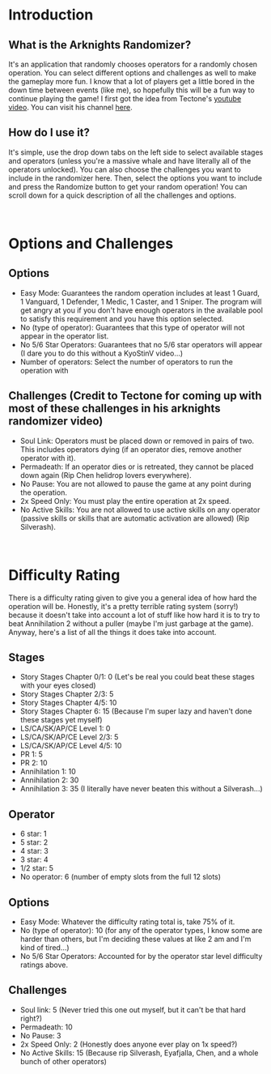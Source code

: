 # Introduction

## What is the Arknights Randomizer?
It's an application that randomly chooses operators for a randomly chosen operation. You can select different options and challenges as well to make the gameplay more fun. I know that a lot of players get a little bored in the down time between events (like me), so hopefully this will be a fun way to continue playing the game! I first got the idea from Tectone's [youtube video](https://www.youtube.com/watch?v=WJnULBeIYXA). You can visit his channel [here](https://www.youtube.com/channel/UCPnSoX7NkOBcOX0Gfw_yjAw).

## How do I use it?
It's simple, use the drop down tabs on the left side to select available stages and operators (unless you're a massive whale and have literally all of the operators unlocked). You can also choose the challenges you want to include in the randomizer here. Then, select the options you want to include and press the Randomize button to get your random operation! You can scroll down for a quick description of all the challenges and options.

<br>

# Options and Challenges

## Options
- Easy Mode: Guarantees the random operation includes at least 1 Guard, 1 Vanguard, 1 Defender, 1 Medic, 1 Caster, and 1 Sniper. The program will get angry at you if you don't have enough operators in the available pool to satisfy this requirement and you have this option selected.
- No (type of operator): Guarantees that this type of operator will not appear in the operator list.
- No 5/6 Star Operators: Guarantees that no 5/6 star operators will appear (I dare you to do this without a KyoStinV video...)
- Number of operators: Select the number of operators to run the operation with

## Challenges (Credit to Tectone for coming up with most of these challenges in his arknights randomizer video)
- Soul Link: Operators must be placed down or removed in pairs of two. This includes operators dying (if an operator dies, remove another operator with it).
- Permadeath: If an operator dies or is retreated, they cannot be placed down again (Rip Chen helidrop lovers everywhere).
- No Pause: You are not allowed to pause the game at any point during the operation.
- 2x Speed Only: You must play the entire operation at 2x speed.
- No Active Skills: You are not allowed to use active skills on any operator (passive skills or skills that are automatic activation are allowed) (Rip Silverash).

<br>

# Difficulty Rating
There is a difficulty rating given to give you a general idea of how hard the operation will be. Honestly, it's a pretty terrible rating system (sorry!) because it doesn't take into account a lot of stuff like how hard it is to try to beat Annihilation 2 without a puller (maybe I'm just garbage at the game). Anyway, here's a list of all the things it does take into account.

## Stages
- Story Stages Chapter 0/1: 0 (Let's be real you could beat these stages with your eyes closed)
- Story Stages Chapter 2/3: 5
- Story Stages Chapter 4/5: 10
- Story Stages Chapter 6: 15 (Because I'm super lazy and haven't done these stages yet myself)
- LS/CA/SK/AP/CE Level 1: 0
- LS/CA/SK/AP/CE Level 2/3: 5
- LS/CA/SK/AP/CE Level 4/5: 10
- PR 1: 5
- PR 2: 10
- Annihilation 1: 10
- Annihilation 2: 30
- Annihilation 3: 35 (I literally have never beaten this without a Silverash...)

## Operator
- 6 star: 1
- 5 star: 2
- 4 star: 3
- 3 star: 4
- 1/2 star: 5
- No operator: 6 (number of empty slots from the full 12 slots)

## Options
- Easy Mode: Whatever the difficulty rating total is, take 75% of it.
- No (type of operator): 10 (for any of the operator types, I know some are harder than others, but I'm deciding these values at like 2 am and I'm kind of tired...)
- No 5/6 Star Operators: Accounted for by the operator star level difficulty ratings above.

## Challenges
- Soul link: 5 (Never tried this one out myself, but it can't be that hard right?)
- Permadeath: 10
- No Pause: 3
- 2x Speed Only: 2 (Honestly does anyone ever play on 1x speed?)
- No Active Skills: 15 (Because rip Silverash, Eyafjalla, Chen, and a whole bunch of other operators)
